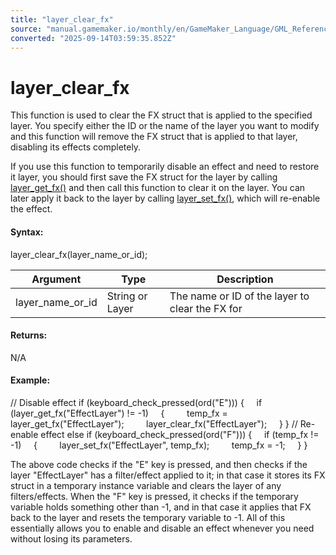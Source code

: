 ```yaml
---
title: "layer_clear_fx"
source: "manual.gamemaker.io/monthly/en/GameMaker_Language/GML_Reference/Asset_Management/Rooms/Filter_Effect_Layers/layer_clear_fx.htm"
converted: "2025-09-14T03:59:35.852Z"
---
```


# layer\_clear\_fx

This function is used to clear the FX struct that is applied to the specified layer. You specify either the ID or the name of the layer you want to modify and this function will remove the FX struct that is applied to that layer, disabling its effects completely.

If you use this function to temporarily disable an effect and need to restore it layer, you should first save the FX struct for the layer by calling [layer\_get\_fx()](layer_get_fx.md) and then call this function to clear it on the layer. You can later apply it back to the layer by calling [layer\_set\_fx()](layer_set_fx.md), which will re-enable the effect.

#### Syntax:

layer\_clear\_fx(layer\_name\_or\_id);

| Argument | Type | Description |
| --- | --- | --- |
| layer_name_or_id | String or Layer | The name or ID of the layer to clear the FX for |

#### Returns:

N/A

#### Example:

// Disable effect
if (keyboard\_check\_pressed(ord("E")))
{
    if (layer\_get\_fx("EffectLayer") != -1)
    {
        temp\_fx = layer\_get\_fx("EffectLayer");
        layer\_clear\_fx("EffectLayer");
    }
}
// Re-enable effect
else if (keyboard\_check\_pressed(ord("F")))
{
    if (temp\_fx != -1)
    {
        layer\_set\_fx("EffectLayer", temp\_fx);
        temp\_fx = -1;
    }
}

The above code checks if the "E" key is pressed, and then checks if the layer "EffectLayer" has a filter/effect applied to it; in that case it stores its FX struct in a temporary instance variable and clears the layer of any filters/effects. When the "F" key is pressed, it checks if the temporary variable holds something other than -1, and in that case it applies that FX back to the layer and resets the temporary variable to -1. All of this essentially allows you to enable and disable an effect whenever you need without losing its parameters.